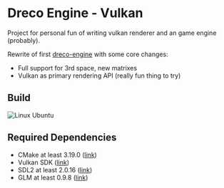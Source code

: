 # Dreco Engine - Vulkan
Project for personal fun of writing vulkan renderer and an game engine (probably).

Rewrite of first [dreco-engine](https://github.com/GloryOfNight/dreco-engine) with some core changes:
- Full support for 3rd space, new matrixes
- Vulkan as primary rendering API (really fun thing to try)

## Build
![Linux Ubuntu](https://github.com/GloryOfNight/dreco-engine-vulkan/workflows/Ubuntu%20Build/badge.svg?branch=master)

 ## Required Dependencies
- CMake at least 3.19.0 ([link](https://cmake.org/))
- Vulkan SDK ([link](https://vulkan.lunarg.com/))
- SDL2 at least 2.0.16 ([link](https://github.com/libsdl-org/SDL))
- GLM at least 0.9.8 ([link](https://github.com/g-truc/glm))

